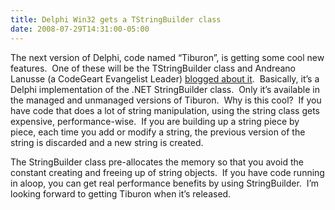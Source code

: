 ```yaml
---
title: Delphi Win32 gets a TStringBuilder class
date: 2008-07-29T14:31:00-05:00
---
```

The next version of Delphi, code named “Tiburon”, is getting some cool new features.  One of these will be the TStringBuilder class and Andreano Lanusse (a CodeGeart Evangelist Leader) <a href="http://blogs.codegear.com/andreanolanusse/2008/07/24/tiburon-building-strings-with-tstringbuilder/" target="_blank">blogged about it</a>.  Basically, it’s a Delphi implementation of the .NET StringBuilder class.  Only it’s available in the managed and unmanaged versions of Tiburon.  Why is this cool?  If you have code that does a lot of string manipulation, using the string class gets expensive, performance-wise.  If you are building up a string piece by piece, each time you add or modify a string, the previous version of the string is discarded and a new string is created.</p> </p> </p> </p> 

The StringBuilder class pre-allocates the memory so that you avoid the constant creating and freeing up of string objects.  If you have code running in aloop, you can get real performance benefits by using StringBuilder.  I’m looking forward to getting Tiburon when it’s released.
